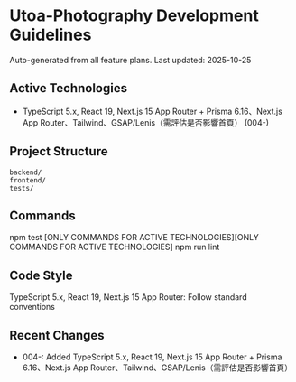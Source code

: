 # Utoa-Photography Development Guidelines

Auto-generated from all feature plans. Last updated: 2025-10-25

## Active Technologies
- TypeScript 5.x, React 19, Next.js 15 App Router + Prisma 6.16、Next.js App Router、Tailwind、GSAP/Lenis（需評估是否影響首頁） (004-)

## Project Structure
```
backend/
frontend/
tests/
```

## Commands
npm test [ONLY COMMANDS FOR ACTIVE TECHNOLOGIES][ONLY COMMANDS FOR ACTIVE TECHNOLOGIES] npm run lint

## Code Style
TypeScript 5.x, React 19, Next.js 15 App Router: Follow standard conventions

## Recent Changes
- 004-: Added TypeScript 5.x, React 19, Next.js 15 App Router + Prisma 6.16、Next.js App Router、Tailwind、GSAP/Lenis（需評估是否影響首頁）

<!-- MANUAL ADDITIONS START -->
<!-- MANUAL ADDITIONS END -->